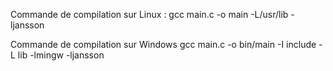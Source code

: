 Commande de compilation sur Linux :
gcc main.c -o main -L/usr/lib -ljansson

Commande de compilation sur Windows
gcc main.c -o bin/main -I include -L lib -lmingw -ljansson